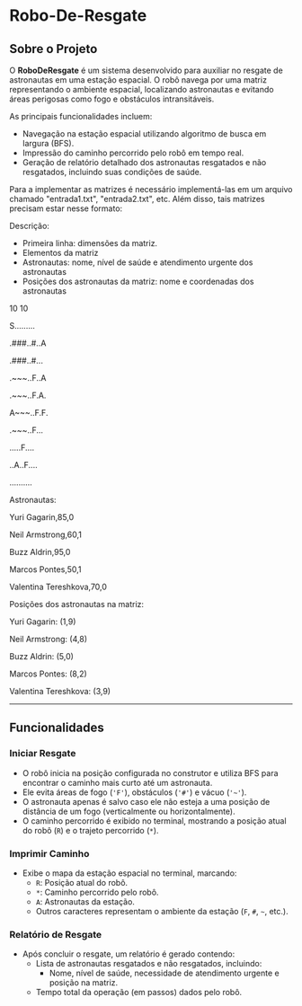# Robo-De-Resgate

## Sobre o Projeto

O **RoboDeResgate** é um sistema desenvolvido para auxiliar no resgate de astronautas em uma estação espacial. O robô navega por uma matriz representando o ambiente espacial, localizando astronautas e evitando áreas perigosas como fogo e obstáculos intransitáveis.

As principais funcionalidades incluem:
- Navegação na estação espacial utilizando algoritmo de busca em largura (BFS).
- Impressão do caminho percorrido pelo robô em tempo real.
- Geração de relatório detalhado dos astronautas resgatados e não resgatados, incluindo suas condições de saúde.

Para a implementar as matrizes é necessário implementá-las em um arquivo chamado "entrada1.txt", "entrada2.txt", etc. Além disso, tais matrizes precisam estar nesse formato:

Descrição: 
- Primeira linha: dimensões da matriz.
- Elementos da matriz
- Astronautas: nome, nível de saúde e atendimento urgente dos astronautas
- Posições dos astronautas da matriz: nome e coordenadas dos astronautas

10 10

S.........

.###..#..A

.###..#...

.~~~..F..A

.~~~..F.A.

A~~~..F.F.

.~~~..F...

.....F....

..A..F....

..........

Astronautas:

Yuri Gagarin,85,0

Neil Armstrong,60,1

Buzz Aldrin,95,0

Marcos Pontes,50,1

Valentina Tereshkova,70,0

Posições dos astronautas na matriz:

Yuri Gagarin: (1,9)

Neil Armstrong: (4,8)

Buzz Aldrin: (5,0)

Marcos Pontes: (8,2)

Valentina Tereshkova: (3,9)

---

## Funcionalidades

### Iniciar Resgate
- O robô inicia na posição configurada no construtor e utiliza BFS para encontrar o caminho mais curto até um astronauta.
- Ele evita áreas de fogo (`'F'`), obstáculos (`'#'`) e vácuo (`'~'`).
- O astronauta apenas é salvo caso ele não esteja a uma posição de distância de um fogo (verticalmente ou horizontalmente).
- O caminho percorrido é exibido no terminal, mostrando a posição atual do robô (`R`) e o trajeto percorrido (`*`).

### Imprimir Caminho
- Exibe o mapa da estação espacial no terminal, marcando:
  - `R`: Posição atual do robô.
  - `*`: Caminho percorrido pelo robô.
  - `A`: Astronautas da estação.
  - Outros caracteres representam o ambiente da estação (`F`, `#`, `~`, etc.).

### Relatório de Resgate
- Após concluir o resgate, um relatório é gerado contendo:
  - Lista de astronautas resgatados e não resgatados, incluindo:
    - Nome, nível de saúde, necessidade de atendimento urgente e posição na matriz.
  - Tempo total da operação (em passos) dados pelo robô.
